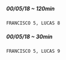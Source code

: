 ##### 00/05/18 ~ 120min
```
FRANCISCO 5, LUCAS 8
```
##### 00/05/18 ~ 30min
```
FRANCISCO 5, LUCAS 9
```
